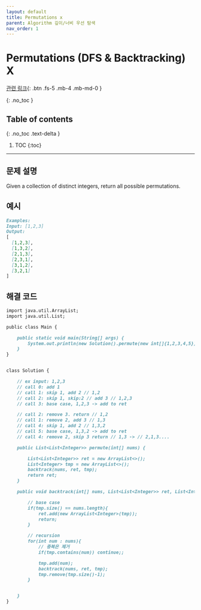 ```yaml
---
layout: default
title: Permutations x
parent: Algorithm 깊이/너비 우선 탐색
nav_order: 1
---
```


# Permutations (DFS & Backtracking) X

[관련 링크](https://www.youtube.com/watch?v=36du-PpTazc){: .btn .fs-5 .mb-4 .mb-md-0 }  


{: .no_toc }

## Table of contents
{: .no_toc .text-delta }

1. TOC
{:toc}

---

## 문제 설명

Given a collection of distinct integers, return all possible permutations.  

## 예시
```markdown
Examples:
Input: [1,2,3]
Output:
[
  [1,2,3],
  [1,3,2],
  [2,1,3],
  [2,3,1],
  [3,1,2],
  [3,2,1]
]
```

## 해결 코드
```markdown
import java.util.ArrayList;
import java.util.List;

public class Main {

    public static void main(String[] args) {
        System.out.println(new Solution().permute(new int[]{1,2,3,4,5}));
    }
}


class Solution {

    // ex input: 1,2,3
    // call 0: add 1
    // call 1: skip 1, add 2 // 1,2
    // call 2: skip 1, skip:2 // add 3 // 1,2,3
    // call 3: base case, 1,2,3 -> add to ret

    // call 2: remove 3. return // 1,2
    // call 1: remove 2, add 3 // 1,3
    // call 4: skip 1, add 2 // 1,3,2
    // call 5: base case, 1,3,2 -> add to ret
    // call 4: remove 2, skip 3 return // 1,3 -> // 2,1,3....

    public List<List<Integer>> permute(int[] nums) {

        List<List<Integer>> ret = new ArrayList<>();
        List<Integer> tmp = new ArrayList<>();
        backtrack(nums, ret, tmp);
        return ret;
    }

    public void backtrack(int[] nums, List<List<Integer>> ret, List<Integer> tmp) {

        // base case
        if(tmp.size() == nums.length){
            ret.add(new ArrayList<Integer>(tmp));
            return;
        }

        // recursion
        for(int num : nums){
            // 중복은 제거
            if(tmp.contains(num)) continue;;

            tmp.add(num);
            backtrack(nums, ret, tmp);
            tmp.remove(tmp.size()-1);
        }


    }
}
```